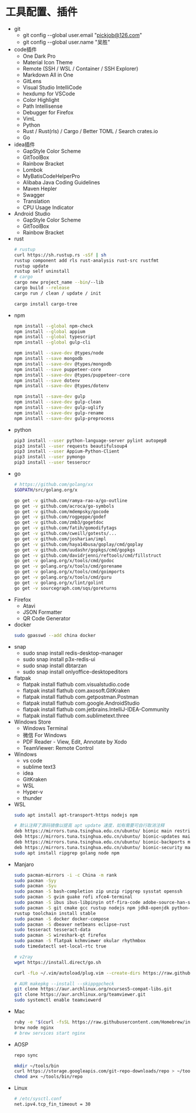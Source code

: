 # 工具配置、插件
- git
    - git config --global user.email "pickjob@126.com"
    - git config --global user.name "吴胜"
- code插件
    - One Dark Pro
    - Material Icon Theme
    - Remote (SSH / WSL / Container / SSH Explorer)
    - Markdown All in One
    - GitLens
    - Visual Studio IntelliCode
    - hexdump for VSCode
    - Color Highlight
    - Path Intellisense
    - Debugger for Firefox
    - VimL
    - Python
    - Rust / Rust(rls) / Cargo / Better TOML / Search crates.io
    - Go
- idea插件
    - GapStyle Color Scheme
    - GitToolBox
    - Rainbow Bracket
    - Lombok
    - MyBatisCodeHelperPro
    - Alibaba Java Coding Guidelines
    - Maven Hepler
    - Swagger
    - Translation
    - CPU Usage Indicator
- Android Studio
    - GapStyle Color Scheme
    - GitToolBox
    - Rainbow Bracket
- rust
    ```bash
    # rustup
    curl https://sh.rustup.rs -sSf | sh
    rustup component add rls rust-analysis rust-src rustfmt
    rustup update
    rustup self uninstall
    # cargo
    cargo new project_name --bin/--lib
    cargo build --release
    cargo run / clean / update / init

    cargo install cargo-tree
    ```
- npm
    ```bash
    npm install --global npm-check
    npm install --global appium
    npm install --global typescript
    npm install --global gulp-cli

    npm install --save-dev @types/node
    npm install --save mongodb
    npm install --save-dev @types/mongodb
    npm install --save puppeteer-core
    npm install --save-dev @types/puppeteer-core
    npm install --save dotenv
    npm install --save-dev @types/dotenv
    
    npm install --save-dev gulp
    npm install --save-dev gulp-clean
    npm install --save-dev gulp-uglify
    npm install --save-dev gulp-rename
    npm install --save-dev gulp-preprocess
    ```
- python
    ```bash
    pip3 install --user python-language-server pylint autopep8
    pip3 install --user requests beautifulsoup4
    pip3 install --user Appium-Python-Client
    pip3 install --user pymongo
    pip3 install --user tesserocr
    ```
- go
    ```bash
    # https://github.com/golang/xx
    $GOPATH/src/golang.org/x

    go get -v github.com/ramya-rao-a/go-outline
    go get -v github.com/acroca/go-symbols
    go get -v github.com/mdempsky/gocode
    go get -v github.com/rogpeppe/godef
    go get -v github.com/zmb3/gogetdoc
    go get -v github.com/fatih/gomodifytags
    go get -v github.com/cweill/gotests/...
    go get -v github.com/josharian/impl
    go get -v github.com/haya14busa/goplay/cmd/goplay
    go get -v github.com/uudashr/gopkgs/cmd/gopkgs
    go get -v github.com/davidrjenni/reftools/cmd/fillstruct
    go get -v golang.org/x/tools/cmd/godoc
    go get -v golang.org/x/tools/cmd/gorename
    go get -v golang.org/x/tools/cmd/goimports
    go get -v golang.org/x/tools/cmd/guru
    go get -v golang.org/x/lint/golint
    go get -v sourcegraph.com/sqs/goreturns   
    ```
- Firefox
    - Atavi
    - JSON Formatter
    - QR Code Generator
- docker
    ```bash
    sudo gpasswd --add china docker
    ```
- snap
    - sudo snap install redis-desktop-manager
    - sudo snap install p3x-redis-ui
    - sudo snap install dbtarzan
    - sudo snap install onlyoffice-desktopeditors
- flatpak
    - flatpak install flathub com.visualstudio.code
    - flatpak install flathub com.axosoft.GitKraken
    - flatpak install flathub com.getpostman.Postman
    - flatpak install flathub com.google.AndroidStudio
    - flatpak install flathub com.jetbrains.IntelliJ-IDEA-Community
    - flatpak install flathub com.sublimetext.three
- Windows Store
    - Windows Terminal
    - 微信 For Windows
    - PDF Reader - View, Edit, Annotate by Xodo
    - TeamViewer: Remote Control
- Windows
    - vs code
    - sublime text3
    - idea
    - GitKraken
    - WSL
    - Hyper-v
    - thunder
- WSL
    ```bash
    sudo apt install apt-transport-https nodejs npm

    # 默认注释了源码镜像以提高 apt update 速度，如有需要可自行取消注释
    deb https://mirrors.tuna.tsinghua.edu.cn/ubuntu/ bionic main restricted universe multiverse
    deb https://mirrors.tuna.tsinghua.edu.cn/ubuntu/ bionic-updates main restricted universe multiverse
    deb https://mirrors.tuna.tsinghua.edu.cn/ubuntu/ bionic-backports main restricted universe multiverse
    deb https://mirrors.tuna.tsinghua.edu.cn/ubuntu/ bionic-security main restricted universe multiverse
    sudo apt install ripgrep golang node npm
    ```
- Manjaro
    ```bash
    sudo pacman-mirrors -i -c China -m rank
    sudo pacman -Syy
    sudo pacman -Syu
    sudo pacman -S bash-completion zip unzip ripgrep sysstat openssh
    sudo pacman -S gvim guake rofi xfce4-terminal
    sudo pacman -S ibus ibus-libpinyin otf-fira-code adobe-source-han-sans-cn-fonts
    sudo pacman -S git cmake gcc rustup nodejs npm jdk8-openjdk python-pip python-docutils go go-tools
    rustup toolchain install stable
    sudo pacman -S docker docker-compose
    sudo pacman -S dbeaver netbeans eclipse-rust
    sudo tesseract tesseract-data
    sudo pacman -S wireshark-qt firefox
    sudo pacman -S flatpak kchmviewer okular rhythmbox
    sudo timedatectl set-local-rtc true

    # v2ray
    wget https://install.direct/go.sh
    
    curl -fLo ~/.vim/autoload/plug.vim --create-dirs https://raw.githubusercontent.com/junegunn/vim-plug/master/plug.vim

    # AUR makepkg --install --skippgpcheck
    git clone https://aur.archlinux.org/ncurses5-compat-libs.git
    git clone https://aur.archlinux.org/teamviewer.git
    sudo systemctl enable teamviewerd
    ```
- Mac
    ```bash
    ruby -e "$(curl -fsSL https://raw.githubusercontent.com/Homebrew/install/master/install)"
    brew node nginx
    # brew services start nginx
    ```
- AOSP
    ```bash
    repo sync

    mkdir ~/tools/bin
    curl https://storage.googleapis.com/git-repo-downloads/repo > ~/tools/bin/repo
    chmod a+x ~/tools/bin/repo
    ```
- Linux
    ```bash
    # /etc/sysctl.conf
    net.ipv4.tcp_fin_timeout = 30
    ```